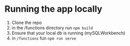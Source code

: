 # Running the app locally

1. Clone the repo
2. in the /functions directory run `npm build`
3. Ensure that your local db is running (mySQLWorkbench)
4. in `/functions` fun `npm run serve`